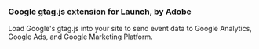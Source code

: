 ### Google gtag.js extension for Launch, by Adobe

Load Google's gtag.js into your site to send event data to Google Analytics, Google Ads, and Google Marketing Platform.